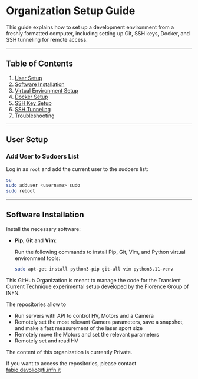 # Organization Setup Guide
This guide explains how to set up a development environment from a freshly formatted computer, including setting up Git, SSH keys, Docker, and SSH tunneling for remote access.

---

## Table of Contents
1. [User Setup](#user-setup)
2. [Software Installation](#software-installation)
3. [Virtual Environment Setup](#virtual-environment-setup)
4. [Docker Setup](#docker-setup)
5. [SSH Key Setup](#ssh-key-setup)
6. [SSH Tunneling](#ssh-tunneling)
7. [Troubleshooting](#troubleshooting)

---

## User Setup

### Add User to Sudoers List

Log in as `root` and add the current user to the sudoers list:
```bash
su
sudo adduser <username> sudo
sudo reboot
```

---

## Software Installation
Install the necessary software:
- **Pip**, **Git** and **Vim**:
  
  Run the following commands to install Pip, Git, Vim, and Python virtual environment tools:
  ```bash
  sudo apt-get install python3-pip git-all vim python3.11-venv
  ```
  

This GitHub Organization is meant to manage the code for the Transient Current Technique experimental setup developed by the Florence Group of INFN.

The repositories allow to
* Run servers with API to control HV, Motors and a Camera
* Remotely set the most relevant Camera parameters, save a snapshot, and make a fast measurement of the laser sport size
* Remotely move the Motors and set the relevant parameters
* Remotely set and read HV

The content of this organization is currently Private. 

If you want to access the repositories, please contact fabio.davolio@fi.infn.it
